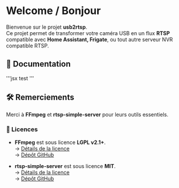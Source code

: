 # Welcome / Bonjour
Bienvenue sur le projet **usb2rtsp**.  
Ce projet permet de transformer votre caméra USB en un flux **RTSP** compatible avec **Home Assistant, Frigate**, ou tout autre serveur NVR compatible RTSP.

## 📖 Documentation  
'''jsx
test
'''

## 🛠️ Remerciements  
Merci à **FFmpeg** et **rtsp-simple-server** pour leurs outils essentiels.

### 📜 Licences  
- **FFmpeg** est sous licence **LGPL v2.1+**.  
  → [Détails de la licence](https://github.com/FFmpeg/FFmpeg/blob/master/COPYING.LGPLv2.1)  
  → [Dépôt GitHub](https://github.com/FFmpeg/FFmpeg)
  
- **rtsp-simple-server** est sous licence **MIT**.  
  → [Détails de la licence](https://github.com/aler9/rtsp-simple-server/blob/main/LICENSE)  
  → [Dépôt GitHub](https://github.com/aler9/rtsp-simple-server)